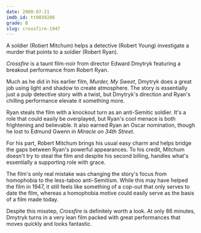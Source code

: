 ```yaml
---
date: 2008-07-21
imdb_id: tt0039286
grade: B
slug: crossfire-1947
---
```


A soldier (Robert Mitchum) helps a detective (Robert Young) investigate a murder that points to a soldier (Robert Ryan).

_Crossfire_ is a taunt film-noir from director Edward Dmytryk featuring a breakout performance from Robert Ryan.

Much as he did in his earlier film, <span data-imdb-id="tt0037101">_Murder, My Sweet_</span>, Dmytryk does a great job using light and shadow to create atmosphere. The story is essentially just a pulp detective story with a twist, but Dmytryk's direction and Ryan's chilling performance elevate it something more.

Ryan steals the film with a knockout turn as an anti-Semitic soldier. It's a role that could easily be overplayed, but Ryan's cool menace is both frightening and believable. It also earned Ryan an Oscar nomination, though he lost to Edmund Gwenn in <span data-imdb-id="tt0039628">_Miracle on 34th Street_</span>.

For his part, Robert Mitchum brings his usual easy charm and helps bridge the gaps between Ryan's powerful appearances. To his credit, Mitchum doesn't try to steal the film and despite his second billing, handles what's essentially a supporting role with grace.

The film's only real mistake was changing the story's focus from homophobia to the less-taboo anti-Semitism. While this may have helped the film in 1947, it still feels like something of a cop-out that only serves to date the film, whereas a homophobia motive could easily serve as the basis of a film made today.

Despite this misstep, _Crossfire_ is definitely worth a look. At only 86 minutes, Dmytryk turns in a very lean film packed with great performances that moves quickly and looks fantastic.
